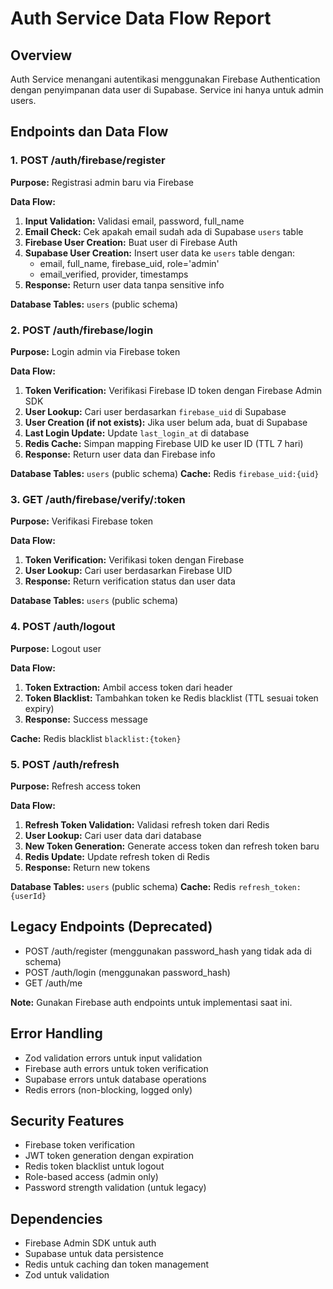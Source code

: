 # Auth Service Data Flow Report

## Overview
Auth Service menangani autentikasi menggunakan Firebase Authentication dengan penyimpanan data user di Supabase. Service ini hanya untuk admin users.

## Endpoints dan Data Flow

### 1. POST /auth/firebase/register
**Purpose:** Registrasi admin baru via Firebase

**Data Flow:**
1. **Input Validation:** Validasi email, password, full_name
2. **Email Check:** Cek apakah email sudah ada di Supabase `users` table
3. **Firebase User Creation:** Buat user di Firebase Auth
4. **Supabase User Creation:** Insert user data ke `users` table dengan:
   - email, full_name, firebase_uid, role='admin'
   - email_verified, provider, timestamps
5. **Response:** Return user data tanpa sensitive info

**Database Tables:** `users` (public schema)

### 2. POST /auth/firebase/login
**Purpose:** Login admin via Firebase token

**Data Flow:**
1. **Token Verification:** Verifikasi Firebase ID token dengan Firebase Admin SDK
2. **User Lookup:** Cari user berdasarkan `firebase_uid` di Supabase
3. **User Creation (if not exists):** Jika user belum ada, buat di Supabase
4. **Last Login Update:** Update `last_login_at` di database
5. **Redis Cache:** Simpan mapping Firebase UID ke user ID (TTL 7 hari)
6. **Response:** Return user data dan Firebase info

**Database Tables:** `users` (public schema)
**Cache:** Redis `firebase_uid:{uid}`

### 3. GET /auth/firebase/verify/:token
**Purpose:** Verifikasi Firebase token

**Data Flow:**
1. **Token Verification:** Verifikasi token dengan Firebase
2. **User Lookup:** Cari user berdasarkan Firebase UID
3. **Response:** Return verification status dan user data

**Database Tables:** `users` (public schema)

### 4. POST /auth/logout
**Purpose:** Logout user

**Data Flow:**
1. **Token Extraction:** Ambil access token dari header
2. **Token Blacklist:** Tambahkan token ke Redis blacklist (TTL sesuai token expiry)
3. **Response:** Success message

**Cache:** Redis blacklist `blacklist:{token}`

### 5. POST /auth/refresh
**Purpose:** Refresh access token

**Data Flow:**
1. **Refresh Token Validation:** Validasi refresh token dari Redis
2. **User Lookup:** Cari user data dari database
3. **New Token Generation:** Generate access token dan refresh token baru
4. **Redis Update:** Update refresh token di Redis
5. **Response:** Return new tokens

**Database Tables:** `users` (public schema)
**Cache:** Redis `refresh_token:{userId}`

## Legacy Endpoints (Deprecated)
- POST /auth/register (menggunakan password_hash yang tidak ada di schema)
- POST /auth/login (menggunakan password_hash)
- GET /auth/me

**Note:** Gunakan Firebase auth endpoints untuk implementasi saat ini.

## Error Handling
- Zod validation errors untuk input validation
- Firebase auth errors untuk token verification
- Supabase errors untuk database operations
- Redis errors (non-blocking, logged only)

## Security Features
- Firebase token verification
- JWT token generation dengan expiration
- Redis token blacklist untuk logout
- Role-based access (admin only)
- Password strength validation (untuk legacy)

## Dependencies
- Firebase Admin SDK untuk auth
- Supabase untuk data persistence
- Redis untuk caching dan token management
- Zod untuk validation